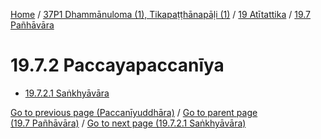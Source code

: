
[Home](/) / [37P1 Dhammānuloma (1), Tikapaṭṭhānapāḷi (1)](../...md) / [19 Atītattika](...md) / [19.7 Pañhāvāra](../37P1/19/19.7.md)

# 19.7.2 Paccayapaccanīya

* [19.7.2.1 Saṅkhyāvāra](19.7.2/19.7.2.1.md)

[Go to previous page (Paccanīyuddhāra)](Paccaniyuddhara.md) / [Go to parent page (19.7 Pañhāvāra)](../37P1/19/19.7.md) / [Go to next page (19.7.2.1 Saṅkhyāvāra)](19.7.2/19.7.2.1.md)


